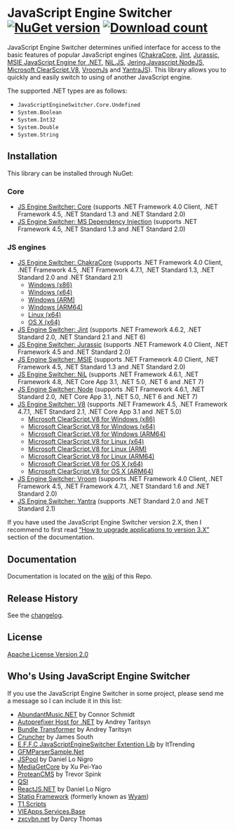 JavaScript Engine Switcher [![NuGet version](http://img.shields.io/nuget/v/JavaScriptEngineSwitcher.Core.svg)](https://www.nuget.org/packages/JavaScriptEngineSwitcher.Core/)  [![Download count](https://img.shields.io/nuget/dt/JavaScriptEngineSwitcher.Core.svg)](https://www.nuget.org/packages/JavaScriptEngineSwitcher.Core/)
==========================

JavaScript Engine Switcher determines unified interface for access to the basic features of popular JavaScript engines ([ChakraCore](https://github.com/chakra-core/ChakraCore), [Jint](https://github.com/sebastienros/jint), [Jurassic](https://github.com/paulbartrum/jurassic), [MSIE JavaScript Engine for .NET](https://github.com/Taritsyn/MsieJavaScriptEngine), [NiL.JS](https://github.com/nilproject/NiL.JS), [Jering.Javascript.NodeJS](https://github.com/JeringTech/Javascript.NodeJS), [Microsoft ClearScript.V8](https://github.com/Microsoft/ClearScript), [VroomJs](https://github.com/pauldotknopf/vroomjs-core) and [YantraJS](https://yantrajs.com)).
This library allows you to quickly and easily switch to using of another JavaScript engine.

The supported .NET types are as follows:

 * `JavaScriptEngineSwitcher.Core.Undefined`
 * `System.Boolean`
 * `System.Int32`
 * `System.Double`
 * `System.String`

## Installation
This library can be installed through NuGet:

### Core
 * [JS Engine Switcher: Core](http://nuget.org/packages/JavaScriptEngineSwitcher.Core) (supports .NET Framework 4.0 Client, .NET Framework 4.5, .NET Standard 1.3 and .NET Standard 2.0)
 * [JS Engine Switcher: MS Dependency Injection](http://nuget.org/packages/JavaScriptEngineSwitcher.Extensions.MsDependencyInjection) (supports .NET Framework 4.5, .NET Standard 1.3 and .NET Standard 2.0)

### JS engines
 * [JS Engine Switcher: ChakraCore](http://nuget.org/packages/JavaScriptEngineSwitcher.ChakraCore) (supports .NET Framework 4.0 Client, .NET Framework 4.5, .NET Framework 4.7.1, .NET Standard 1.3, .NET Standard 2.0 and .NET Standard 2.1)
   * [Windows (x86)](http://nuget.org/packages/JavaScriptEngineSwitcher.ChakraCore.Native.win-x86)
   * [Windows (x64)](http://nuget.org/packages/JavaScriptEngineSwitcher.ChakraCore.Native.win-x64)
   * [Windows (ARM)](http://nuget.org/packages/JavaScriptEngineSwitcher.ChakraCore.Native.win-arm)
   * [Windows (ARM64)](http://nuget.org/packages/JavaScriptEngineSwitcher.ChakraCore.Native.win-arm64)
   * [Linux (x64)](http://nuget.org/packages/JavaScriptEngineSwitcher.ChakraCore.Native.linux-x64)
   * [OS X (x64)](http://nuget.org/packages/JavaScriptEngineSwitcher.ChakraCore.Native.osx-x64)
 * [JS Engine Switcher: Jint](http://nuget.org/packages/JavaScriptEngineSwitcher.Jint) (supports .NET Framework 4.6.2, .NET Standard 2.0, .NET Standard 2.1 and .NET 6)
 * [JS Engine Switcher: Jurassic](http://nuget.org/packages/JavaScriptEngineSwitcher.Jurassic) (supports .NET Framework 4.0 Client, .NET Framework 4.5 and .NET Standard 2.0)
 * [JS Engine Switcher: MSIE](http://nuget.org/packages/JavaScriptEngineSwitcher.Msie) (supports .NET Framework 4.0 Client, .NET Framework 4.5, .NET Standard 1.3 and .NET Standard 2.0)
 * [JS Engine Switcher: NiL](http://nuget.org/packages/JavaScriptEngineSwitcher.NiL) (supports .NET Framework 4.6.1, .NET Framework 4.8, .NET Core App 3.1, .NET 5.0, .NET 6 and .NET 7)
 * [JS Engine Switcher: Node](http://nuget.org/packages/JavaScriptEngineSwitcher.Node) (supports .NET Framework 4.6.1, .NET Standard 2.0, .NET Core App 3.1, .NET 5.0, .NET 6 and .NET 7)
 * [JS Engine Switcher: V8](http://nuget.org/packages/JavaScriptEngineSwitcher.V8) (supports .NET Framework 4.5, .NET Framework 4.7.1, .NET Standard 2.1, .NET Core App 3.1 and .NET 5.0)
   * [Microsoft ClearScript.V8 for Windows (x86)](https://www.nuget.org/packages/Microsoft.ClearScript.V8.Native.win-x86)
   * [Microsoft ClearScript.V8 for Windows (x64)](https://www.nuget.org/packages/Microsoft.ClearScript.V8.Native.win-x64)
   * [Microsoft ClearScript.V8 for Windows (ARM64)](https://www.nuget.org/packages/Microsoft.ClearScript.V8.Native.win-arm64)
   * [Microsoft ClearScript.V8 for Linux (x64)](https://www.nuget.org/packages/Microsoft.ClearScript.V8.Native.linux-x64)
   * [Microsoft ClearScript.V8 for Linux (ARM)](https://www.nuget.org/packages/Microsoft.ClearScript.V8.Native.linux-arm)
   * [Microsoft ClearScript.V8 for Linux (ARM64)](https://www.nuget.org/packages/Microsoft.ClearScript.V8.Native.linux-arm64)
   * [Microsoft ClearScript.V8 for OS X (x64)](https://www.nuget.org/packages/Microsoft.ClearScript.V8.Native.osx-x64)
   * [Microsoft ClearScript.V8 for OS X (ARM64)](https://www.nuget.org/packages/Microsoft.ClearScript.V8.Native.osx-arm64)
 * [JS Engine Switcher: Vroom](http://nuget.org/packages/JavaScriptEngineSwitcher.Vroom) (supports .NET Framework 4.0 Client, .NET Framework 4.5, .NET Framework 4.7.1, .NET Standard 1.6 and .NET Standard 2.0)
 * [JS Engine Switcher: Yantra](http://nuget.org/packages/JavaScriptEngineSwitcher.Yantra) (supports .NET Standard 2.0 and .NET Standard 2.1)

If you have used the JavaScript Engine Switcher version 2.X, then I recommend to first read [“How to upgrade applications to version 3.X”](https://github.com/Taritsyn/JavaScriptEngineSwitcher/wiki/How-to-upgrade-applications-to-version-3.X) section of the documentation.

## Documentation
Documentation is located on the [wiki](https://github.com/Taritsyn/JavaScriptEngineSwitcher/wiki) of this Repo.

## Release History
See the [changelog](CHANGELOG.md).

## License
[Apache License Version 2.0](http://github.com/Taritsyn/JavaScriptEngineSwitcher/blob/master/LICENSE.txt)

## Who's Using JavaScript Engine Switcher
If you use the JavaScript Engine Switcher in some project, please send me a message so I can include it in this list:

 * [AbundantMusic.NET](https://github.com/Connor14/AbundantMusic.NET) by Connor Schmidt
 * [Autoprefixer Host for .NET](https://github.com/Taritsyn/AutoprefixerHost) by Andrey Taritsyn
 * [Bundle Transformer](https://github.com/Taritsyn/BundleTransformer) by Andrey Taritsyn
 * [Cruncher](https://github.com/JimBobSquarePants/Cruncher) by James South
 * [E.F.F.C JavaScriptEngineSwitcher Extention Lib](https://github.com/redwolf0817/EFFC.JavaScriptEngineSwitcher.Extention) by ItTrending
 * [GFMParserSample.Net](https://github.com/mad4-red/GFMParserSample.Net)
 * [JSPool](http://dan.cx/projects/jspool) by Daniel Lo Nigro
 * [MediaGetCore](https://github.com/XuPeiYao/MediaGetCore) by Xu Pei-Yao
 * [ProteanCMS](https://github.com/Eonic/ProteanCMS) by Trevor Spink
 * [QSI](https://github.com/chequer-io/qsi)
 * [ReactJS.NET](http://reactjs.net/) by Daniel Lo Nigro
 * [Statiq Framework](https://statiq.dev/framework) (formerly known as [Wyam](http://wyam.io/))
 * [T1.Scripts](http://nuget.org/packages/T1.Scripts)
 * [VIEApps.Services.Base](https://github.com/vieapps/Services.Base)
 * [zxcvbn.net](https://github.com/darcythomas/zxcvbn.net) by Darcy Thomas